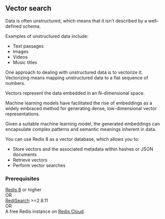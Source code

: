 ## Vector search

Data is often unstructured, which means that it isn't described by a well-defined schema.

Examples of unstructured data include:
- Text passages
- Images
- Videos
- Music titles

One approach to dealing with unstructured data is to vectorize it. Vectorizing means mapping unstructured data to a flat sequence of numbers.

Vectors represent the data embedded in an N-dimensional space.

Machine learning models have facilitated the rise of embeddings as a widely embraced method for generating dense, low-dimensional vector representations.

Given a suitable machine learning model, the generated embeddings can encapsulate complex patterns and semantic meanings inherent in data.

You can use Redis 8 as a vector database, which allows you to:

- Store vectors and the associated metadata within hashes or JSON documents
- Retrieve vectors
- Perform vector searches


### Prerequisites

[Redis 8](https://hub.docker.com/layers/library/redis/8.0.3/images/sha256-426e6823fb1778e8c49f327f9e5af00e505a7fca726ffe11b7930eb1d99ef5fd) or higher \
OR \
[RediSearch](https://github.com/RediSearch/RediSearch/) >=2.8.11 \
OR \
A free Redis instance on [Redis Cloud](https://redis.io/try-free/?utm_source=redisinsight&utm_medium=app&utm_campaign=timeseries_tutorial).

